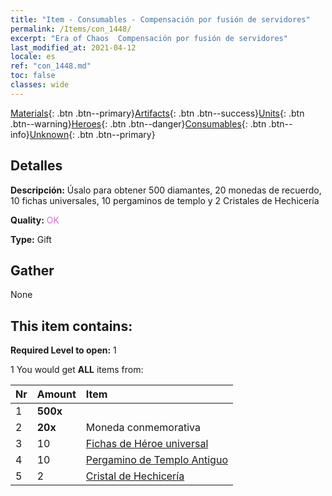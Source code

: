 ```yaml
---
title: "Item - Consumables - Compensación por fusión de servidores"
permalink: /Items/con_1448/
excerpt: "Era of Chaos  Compensación por fusión de servidores"
last_modified_at: 2021-04-12
locale: es
ref: "con_1448.md"
toc: false
classes: wide
---
```

 [Materials](/es/Items/){: .btn .btn--primary}[Artifacts](/es/Items/Artifacts/){: .btn .btn--success}[Units](/es/Items/Units/){: .btn .btn--warning}[Heroes](/es/Items/Heroes/){: .btn .btn--danger}[Consumables](/es/Items/Consumables/){: .btn .btn--info}[Unknown](/es/Items/Unknown/){: .btn .btn--primary}

## Detalles
 **Descripción:** Úsalo para obtener 500 diamantes, 20 monedas de recuerdo, 10 fichas universales, 10 pergaminos de templo y 2 Cristales de Hechicería

 **Quality:** <span style="color: #DA70D6">OK</span>

 **Type:** Gift

## Gather

  None

## This item contains:

 **Required Level to open:** 1

 1 You would get **ALL** items  from:

  | Nr | Amount |     Item    |
  |:---|:-------|:------------|
  | 1 |  **500x** | <i class="fas fa-gem"/> |  | 
  | 2 |  **20x** | Moneda conmemorativa |  | 
  | 3 | 10 | [Fichas de Héroe universal](/es/Items/her_358/) | 
  | 4 | 10 | [Pergamino de Templo Antiguo](/es/Items/con_697/) | 
  | 5 | 2 | [Cristal de Hechicería](/es/Items/art_189/) | 
